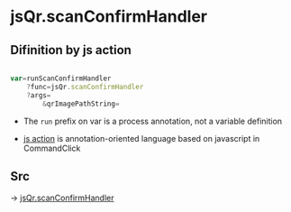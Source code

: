 # jsQr.scanConfirmHandler

## Difinition by js action

```js.js

var=runScanConfirmHandler
	?func=jsQr.scanConfirmHandler
	?args=
		&qrImagePathString=
```

- The `run` prefix on var is a process annotation, not a variable definition

- [js action](#) is annotation-oriented language based on javascript in CommandClick

## Src

-> [jsQr.scanConfirmHandler](https://github.com/puutaro/CommandClick/blob/master/app/src/main/java/com/puutaro/commandclick/fragment_lib/terminal_fragment/js_interface/qr/JsQr.kt#L110)



